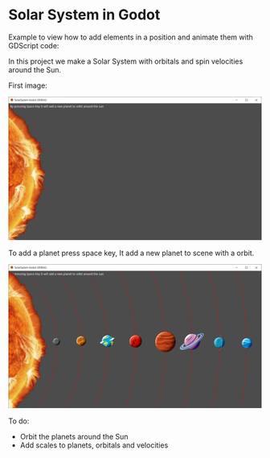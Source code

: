 # Solar System in Godot

Example to view how to add elements in a position and animate them with GDScript code:

In this project we make a Solar System with orbitals and spin velocities around the Sun.

First image:

![Solar System](https://github.com/ncdev2015/CircularPositioningOfElements/blob/master/assets/example_1.png)

To add a planet press space key, It add a new planet to scene with a orbit.

![Solar System](https://github.com/ncdev2015/CircularPositioningOfElements/blob/master/assets/example_2.png)

To do:

- Orbit the planets around the Sun
- Add scales to planets, orbitals and velocities
